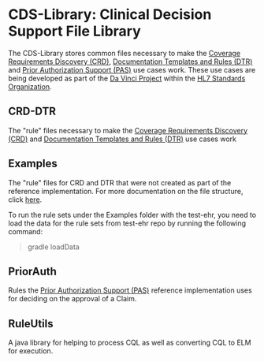 # CDS-Library: Clinical Decision Support File Library
The CDS-Library stores common files necessary to make the [Coverage Requirements Discovery (CRD)](https://github.com/mcode/CRD), [Documentation Templates and Rules (DTR)](https://github.com/mcode/dtr) and [Prior Authorization Support (PAS)](https://github.com/HL7-DaVinci/prior-auth) use cases work. These use cases are being developed as part of the [Da Vinci Project](http://www.hl7.org/about/davinci/index.cfm?ref=common) within the [HL7 Standards Organization](http://www.hl7.org/).

## CRD-DTR
The "rule" files necessary to make the [Coverage Requirements Discovery (CRD)](https://github.com/mcode/CRD) and [Documentation Templates and Rules (DTR)](https://github.com/mcode/dtr) use cases work

## Examples
The "rule" files for CRD and DTR that were not created as part of the reference implementation. For more documentation on the file structure, click [here](https://github.com/HL7-DaVinci/CDS-Library/CRD-DTR#file-layout]).

To run the rule sets under the Examples folder with the test-ehr, you need to load the data for the rule sets from test-ehr repo by running the following command:
>gradle loadData 

## PriorAuth
Rules the [Prior Authorization Support (PAS)](https://github.com/HL7-DaVinci/prior-auth) reference implementation uses for deciding on the approval of a Claim.

## RuleUtils
A java library for helping to process CQL as well as converting CQL to ELM for execution.

